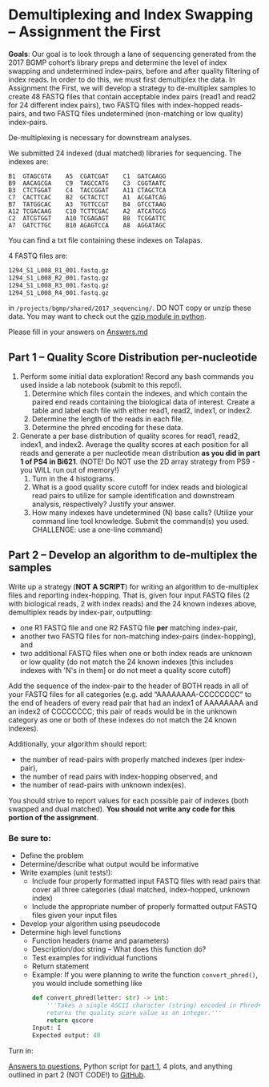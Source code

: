 # Demultiplexing and Index Swapping – Assignment the First

**Goals**: Our goal is to look through a lane of sequencing generated from the 2017 BGMP cohort’s library preps and determine the level of index swapping and undetermined index-pairs, before and after quality filtering of index reads. In order to do this, we must first demultiplex the data. In Assignment the First, we will develop a strategy to de-multiplex samples to create 48 FASTQ files that contain acceptable index pairs (read1 and read2 for 24 different index pairs), two FASTQ files with index-hopped reads-pairs, and two FASTQ files undetermined (non-matching or low quality) index-pairs.

De-multiplexing is necessary for downstream analyses.

We submitted 24 indexed (dual matched) libraries for sequencing. The indexes are:

```
B1	GTAGCGTA    A5	CGATCGAT    C1	GATCAAGG
B9	AACAGCGA    C9	TAGCCATG    C3	CGGTAATC 
B3	CTCTGGAT    C4	TACCGGAT    A11	CTAGCTCA
C7	CACTTCAC    B2	GCTACTCT    A1	ACGATCAG
B7	TATGGCAC    A3	TGTTCCGT    B4	GTCCTAAG
A12	TCGACAAG    C10	TCTTCGAC    A2	ATCATGCG
C2	ATCGTGGT    A10	TCGAGAGT    B8	TCGGATTC
A7	GATCTTGC    B10	AGAGTCCA    A8	AGGATAGC
```
You can find a txt file containing these indexes on Talapas.

4 FASTQ files are: 
```bash
1294_S1_L008_R1_001.fastq.gz
1294_S1_L008_R2_001.fastq.gz
1294_S1_L008_R3_001.fastq.gz
1294_S1_L008_R4_001.fastq.gz
```
in ```/projects/bgmp/shared/2017_sequencing/```. DO NOT copy or unzip these data. You may want to check out the [gzip module in python](https://docs.python.org/3/library/gzip.html).

Please fill in your answers on [Answers.md](Answers.md)

## Part 1 – Quality Score Distribution per-nucleotide
1.	Perform some initial data exploration! Record any bash commands you used inside a lab notebook (submit to this repo!).
    1. Determine which files contain the indexes, and which contain the paired end reads containing the biological data of interest. Create a table and label each file with either read1, read2, index1, or index2.
    2. Determine the length of the reads in each file.
    3. Determine the phred encoding for these data.
2.	Generate a per base distribution of quality scores for read1, read2, index1, and index2. Average the quality scores at each position for all reads and generate a per nucleotide mean distribution **as you did in part 1 of PS4 in Bi621**. (NOTE! Do NOT use the 2D array strategy from PS9 - you WILL run out of memory!)
    1.	Turn in the 4 histograms.
    2.	What is a good quality score cutoff for index reads and biological read pairs to utilize for sample identification and downstream analysis, respectively? Justify your answer.
    3.	How many indexes have undetermined (N) base calls? (Utilize your command line tool knowledge. Submit the command(s) you used. CHALLENGE: use a one-line command)

## Part 2 – Develop an algorithm to de-multiplex the samples
Write up a strategy (**NOT A SCRIPT**) for writing an algorithm to de-multiplex files and reporting index-hopping. That is, given four input FASTQ files (2 with biological reads, 2 with index reads) and the 24 known indexes above, demultiplex reads by index-pair, outputting:

- one R1 FASTQ file and one R2 FASTQ file **per** matching index-pair, 
- another two FASTQ files for non-matching index-pairs (index-hopping), and 
- two additional FASTQ files when one or both index reads are unknown or low quality (do not match the 24 known indexes [this includes indexes with 'N's in them] or do not meet a quality score cutoff)
    
Add the sequence of the index-pair to the header of BOTH reads in all of your FASTQ files for all categories (e.g. add “AAAAAAAA-CCCCCCCC” to the end of headers of every read pair that had an index1 of AAAAAAAA and an index2 of CCCCCCCC; this pair of reads would be in the unknown category as one or both of these indexes do not match the 24 known indexes).

Additionally, your algorithm should report: 
- the number of read-pairs with properly matched indexes (per index-pair), 
- the number of read pairs with index-hopping observed, and
- the number of read-pairs with unknown index(es).

You should strive to report values for each possible pair of indexes (both swapped and dual matched). **You should not write any code for this portion of the assignment**. 

### Be sure to:
- Define the problem
- Determine/describe what output would be informative
- Write examples (unit tests!):
    - Include four properly formatted input FASTQ files with read pairs that cover all three categories (dual matched, index-hopped, unknown index)
    - Include the appropriate number of properly formatted output FASTQ files given your input files
- Develop your algorithm using pseudocode
- Determine high level functions
    - Function headers (name and parameters)
    - Description/doc string – What does this function do?
    - Test examples for individual functions
    - Return statement
    - Example: If you were planning to write the function ```convert_phred()```, you would include something like
      ```python
      def convert_phred(letter: str) -> int:
          '''Takes a single ASCII character (string) encoded in Phred+33 and
          returns the quality score value as an integer.'''
          return qscore
      Input: I
      Expected output: 40
      ```

Turn in:

[Answers to questions](Answers.md), Python script for [part 1](https://github.com/Leslie-C/Demultiplexing/tree/master/Assignment-the-first#part-1--quality-score-distribution-per-nucleotide), 4 plots, and anything outlined in part 2 (NOT CODE!) to [GitHub](.).

